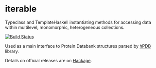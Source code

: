 iterable
========
Typeclass and TemplateHaskell instantiating methods for accessing data within multilevel,
monomorphic, heterogeneous collections.

[![Build Status](https://api.travis-ci.org/mgajda/iterable.png?branch=master)](https://travis-ci.org/mgajda/iterable)

Used as a main interface to Protein Databank structures parsed by [hPDB](http://hackage.haskell.org/package/hPDB) library.

Details on official releases are on [Hackage](http://hackage.haskell.org/package/iterable).
